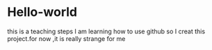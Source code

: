 # Hello-world
this is  a teaching steps
I am learning how to use github so I creat this project.for now ,it is really strange for me
